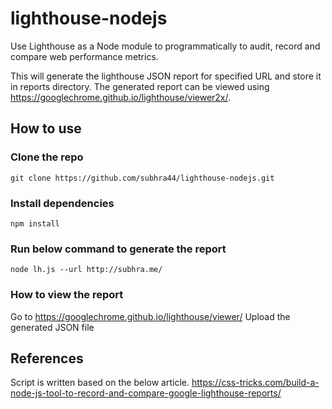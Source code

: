 # lighthouse-nodejs
Use Lighthouse as a Node module to programmatically to audit, record and compare web performance metrics.

This will generate the lighthouse JSON report for specified URL and store it in reports directory. The generated report can be viewed using https://googlechrome.github.io/lighthouse/viewer2x/.

## How to use

### Clone the repo
```
git clone https://github.com/subhra44/lighthouse-nodejs.git
```

### Install dependencies
```
npm install
```

### Run below command to generate the report
```
node lh.js --url http://subhra.me/
```

### How to view the report
Go to https://googlechrome.github.io/lighthouse/viewer/
Upload the generated JSON file

## References
Script is written based on the below article.
https://css-tricks.com/build-a-node-js-tool-to-record-and-compare-google-lighthouse-reports/
